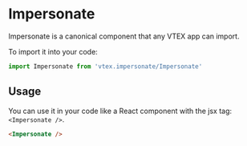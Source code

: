 # Impersonate
Impersonate is a canonical component that any VTEX app can import.

To import it into your code: 
```js
import Impersonate from 'vtex.impersonate/Impersonate'
```

## Usage
You can use it in your code like a React component with the jsx tag: `<Impersonate />`. 
```html
<Impersonate />
```
